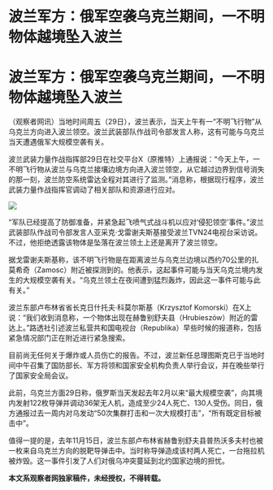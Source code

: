 # 波兰军方：俄军空袭乌克兰期间，一不明物体越境坠入波兰

# 波兰军方：俄军空袭乌克兰期间，一不明物体越境坠入波兰

（观察者网讯）当地时间周五（29日），波兰表示，当天上午有一“不明飞行物”从乌克兰方向进入波兰领空。波兰武装部队作战司令部发言人称，这有可能与乌克兰当天遭遇俄军大规模空袭有关。

波兰武装力量作战指挥部29日在社交平台X（原推特）上通报说：“今天上午，一不明飞行物从波兰与乌克兰接壤边境方向进入波兰领空，从它越过边界到信号消失的那一刻，波兰防空系统雷达全程对其进行了监测。”消息称，根据现行程序，波兰武装力量作战指挥官调动了相关部队和资源进行应对。

![](https://inews.gtimg.com/om_bt/OT3zBJMuk_8Q-kGeoiNkREWv3LkQqQq27zYuGYyQQ2LsoAA/1000)

“军队已经提高了防御准备，并紧急起飞喷气式战斗机以应对‘侵犯领空’事件。”波兰武装部队作战司令部发言人亚采克·戈雷谢夫斯基接受波兰TVN24电视台采访说。不过，他拒绝透露该物体是坠落在波兰领土上还是离开了波兰领空。

据戈雷谢夫斯基称，该不明飞行物是在距离波兰与乌克兰边境以西约70公里的扎莫希奇（Zamosc）附近被探测到的。他表示，这起事件可能与当天乌克兰境内发生的大规模空袭有关。“乌克兰领土在夜间遭到猛烈轰炸，因此这一事件可能与此有关。”

波兰东部卢布林省省长克日什托夫·科莫尔斯基（Krzysztof
Komorski）在X上说：“我们收到消息称，一个物体出现在赫鲁别舒夫县（Hrubieszów）附近的雷达上。”路透社引述波兰私营共和国电视台（Republika）早些时候的报道称，包括紧急情况部门正在附近进行紧急搜索。

目前尚无任何关于爆炸或人员伤亡的报告。不过，波兰新任总理图斯克已于当地时间中午召集了国防部长、军方将领和国家安全机构负责人举行会议，并在晚些举行了国家安全局会议。

此前，乌克兰方面29日称，俄罗斯当天发起去年2月以来“最大规模空袭”，向其境内发射122枚导弹并调动36架无人机，造成至少24人死亡、130人受伤。同日，俄方通报过去一周内对乌发动“50次集群打击和一次大规模打击”，“所有既定目标被击中”。

值得一提的是，去年11月15日，波兰东部卢布林省赫鲁别舒夫县普热沃多夫村也被一枚来自乌克兰方向的脱靶导弹击中。当时称导弹造成该村两人死亡，一台拖拉机被炸毁。这一事件引发了人们对俄乌冲突蔓延到北约国家边境的担忧。

**本文系观察者网独家稿件，未经授权，不得转载。**

